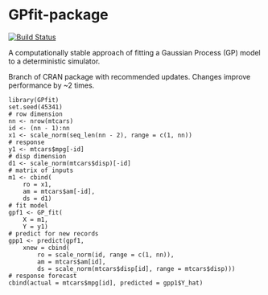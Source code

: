 # GPfit-package

[![Build Status](https://travis-ci.org/CSJCampbell/GPfit-package.svg?branch=master)](https://travis-ci.org/CSJCampbell/GPfit-package)

A computationally stable approach of fitting a Gaussian Process (GP) model to a deterministic simulator. 

Branch of CRAN package with recommended updates. Changes improve performance by ~2 times.

```{r}
library(GPfit)
set.seed(45341)
# row dimension
nn <- nrow(mtcars)
id <- (nn - 1):nn
x1 <- scale_norm(seq_len(nn - 2), range = c(1, nn))
# response
y1 <- mtcars$mpg[-id]
# disp dimension
d1 <- scale_norm(mtcars$disp)[-id]
# matrix of inputs
m1 <- cbind(
    ro = x1,
    am = mtcars$am[-id], 
    ds = d1)
# fit model
gpf1 <- GP_fit(
    X = m1,
    Y = y1)
# predict for new records
gpp1 <- predict(gpf1, 
    xnew = cbind(
        ro = scale_norm(id, range = c(1, nn)), 
        am = mtcars$am[id], 
        ds = scale_norm(mtcars$disp[id], range = mtcars$disp)))
# response forecast
cbind(actual = mtcars$mpg[id], predicted = gpp1$Y_hat)
```
